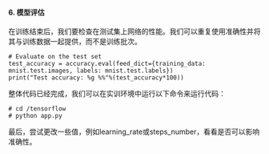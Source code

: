 #### 6. 模型评估
在训练结束后，我们要检查在测试集上网络的性能。我们可以重复使用准确性并将其与训练数据一起提供，而不是训练批次。

```
# Evaluate on the test set
test_accuracy = accuracy.eval(feed_dict={training_data: mnist.test.images, labels: mnist.test.labels})
print("Test accuracy: %g %%"%(test_accuracy*100))
```
整体代码已经完成，我们可以在实训环境中运行以下命令来运行代码：
```
# cd /tensorflow
# python app.py
```
最后，尝试更改一些值，例如learning_rate或steps_number，看看是否可以影响准确性。